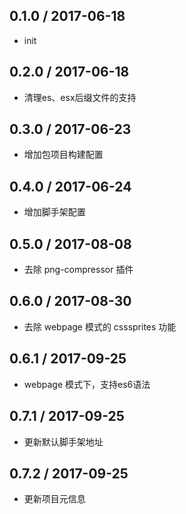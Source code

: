 ## 0.1.0 / 2017-06-18
* init

## 0.2.0 / 2017-06-18
* 清理es、esx后缀文件的支持

## 0.3.0 / 2017-06-23
* 增加包项目构建配置

## 0.4.0 / 2017-06-24
* 增加脚手架配置

## 0.5.0 / 2017-08-08
* 去除 png-compressor 插件

## 0.6.0 / 2017-08-30
* 去除 webpage 模式的 csssprites 功能

## 0.6.1 / 2017-09-25
* webpage 模式下，支持es6语法

## 0.7.1 / 2017-09-25
* 更新默认脚手架地址

## 0.7.2 / 2017-09-25
* 更新项目元信息
